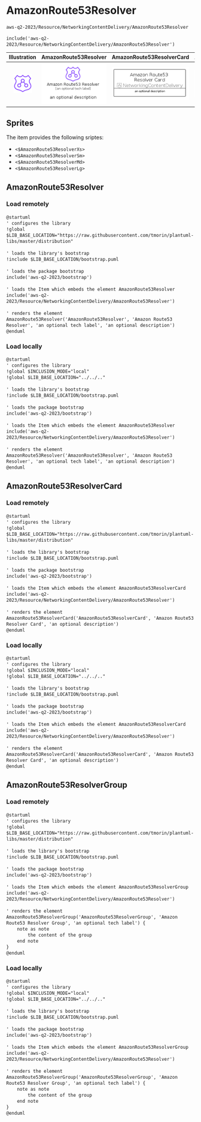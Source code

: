 # AmazonRoute53Resolver


```text
aws-q2-2023/Resource/NetworkingContentDelivery/AmazonRoute53Resolver
```

```text
include('aws-q2-2023/Resource/NetworkingContentDelivery/AmazonRoute53Resolver')
```



| Illustration | AmazonRoute53Resolver | AmazonRoute53ResolverCard | AmazonRoute53ResolverGroup |
| :---: | :---: | :---: | :---: |
| ![illustration for Illustration](../../../aws-q2-2023/Resource/NetworkingContentDelivery/AmazonRoute53Resolver.png) | ![illustration for AmazonRoute53Resolver](../../../aws-q2-2023/Resource/NetworkingContentDelivery/AmazonRoute53Resolver.Local.png) | ![illustration for AmazonRoute53ResolverCard](../../../aws-q2-2023/Resource/NetworkingContentDelivery/AmazonRoute53ResolverCard.Local.png) | ![illustration for AmazonRoute53ResolverGroup](../../../aws-q2-2023/Resource/NetworkingContentDelivery/AmazonRoute53ResolverGroup.Local.png) |



## Sprites
The item provides the following sriptes:

- `<$AmazonRoute53ResolverXs>`
- `<$AmazonRoute53ResolverSm>`
- `<$AmazonRoute53ResolverMd>`
- `<$AmazonRoute53ResolverLg>`





## AmazonRoute53Resolver

### Load remotely
```plantuml
@startuml
' configures the library
!global $LIB_BASE_LOCATION="https://raw.githubusercontent.com/tmorin/plantuml-libs/master/distribution"

' loads the library's bootstrap
!include $LIB_BASE_LOCATION/bootstrap.puml

' loads the package bootstrap
include('aws-q2-2023/bootstrap')

' loads the Item which embeds the element AmazonRoute53Resolver
include('aws-q2-2023/Resource/NetworkingContentDelivery/AmazonRoute53Resolver')

' renders the element
AmazonRoute53Resolver('AmazonRoute53Resolver', 'Amazon Route53 Resolver', 'an optional tech label', 'an optional description')
@enduml
```

### Load locally
```plantuml
@startuml
' configures the library
!global $INCLUSION_MODE="local"
!global $LIB_BASE_LOCATION="../../.."

' loads the library's bootstrap
!include $LIB_BASE_LOCATION/bootstrap.puml

' loads the package bootstrap
include('aws-q2-2023/bootstrap')

' loads the Item which embeds the element AmazonRoute53Resolver
include('aws-q2-2023/Resource/NetworkingContentDelivery/AmazonRoute53Resolver')

' renders the element
AmazonRoute53Resolver('AmazonRoute53Resolver', 'Amazon Route53 Resolver', 'an optional tech label', 'an optional description')
@enduml
```

## AmazonRoute53ResolverCard

### Load remotely
```plantuml
@startuml
' configures the library
!global $LIB_BASE_LOCATION="https://raw.githubusercontent.com/tmorin/plantuml-libs/master/distribution"

' loads the library's bootstrap
!include $LIB_BASE_LOCATION/bootstrap.puml

' loads the package bootstrap
include('aws-q2-2023/bootstrap')

' loads the Item which embeds the element AmazonRoute53ResolverCard
include('aws-q2-2023/Resource/NetworkingContentDelivery/AmazonRoute53Resolver')

' renders the element
AmazonRoute53ResolverCard('AmazonRoute53ResolverCard', 'Amazon Route53 Resolver Card', 'an optional description')
@enduml
```

### Load locally
```plantuml
@startuml
' configures the library
!global $INCLUSION_MODE="local"
!global $LIB_BASE_LOCATION="../../.."

' loads the library's bootstrap
!include $LIB_BASE_LOCATION/bootstrap.puml

' loads the package bootstrap
include('aws-q2-2023/bootstrap')

' loads the Item which embeds the element AmazonRoute53ResolverCard
include('aws-q2-2023/Resource/NetworkingContentDelivery/AmazonRoute53Resolver')

' renders the element
AmazonRoute53ResolverCard('AmazonRoute53ResolverCard', 'Amazon Route53 Resolver Card', 'an optional description')
@enduml
```

## AmazonRoute53ResolverGroup

### Load remotely
```plantuml
@startuml
' configures the library
!global $LIB_BASE_LOCATION="https://raw.githubusercontent.com/tmorin/plantuml-libs/master/distribution"

' loads the library's bootstrap
!include $LIB_BASE_LOCATION/bootstrap.puml

' loads the package bootstrap
include('aws-q2-2023/bootstrap')

' loads the Item which embeds the element AmazonRoute53ResolverGroup
include('aws-q2-2023/Resource/NetworkingContentDelivery/AmazonRoute53Resolver')

' renders the element
AmazonRoute53ResolverGroup('AmazonRoute53ResolverGroup', 'Amazon Route53 Resolver Group', 'an optional tech label') {
    note as note
        the content of the group
    end note
}
@enduml
```

### Load locally
```plantuml
@startuml
' configures the library
!global $INCLUSION_MODE="local"
!global $LIB_BASE_LOCATION="../../.."

' loads the library's bootstrap
!include $LIB_BASE_LOCATION/bootstrap.puml

' loads the package bootstrap
include('aws-q2-2023/bootstrap')

' loads the Item which embeds the element AmazonRoute53ResolverGroup
include('aws-q2-2023/Resource/NetworkingContentDelivery/AmazonRoute53Resolver')

' renders the element
AmazonRoute53ResolverGroup('AmazonRoute53ResolverGroup', 'Amazon Route53 Resolver Group', 'an optional tech label') {
    note as note
        the content of the group
    end note
}
@enduml
```

